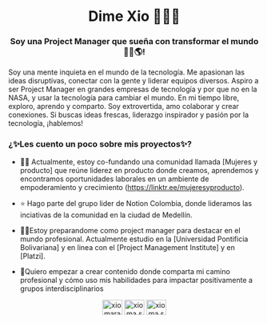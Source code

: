 
<h1 align="center">Dime Xio 👩‍💻✨</h1>
<h3 align="center">Soy una Project Manager que sueña con transformar el mundo👩‍🚀🌎!</h3>
<p aling="center"> Soy una mente inquieta en el mundo de la tecnología. Me apasionan las ideas disruptivas, conectar con la gente y liderar equipos diversos. Aspiro a ser Project Manager en grandes empresas de tecnología y por que no en la NASA, y usar la tecnología para cambiar el mundo. En mi tiempo libre, exploro, aprendo y comparto. Soy extrovertida, amo colaborar y crear conexiones. Si buscas ideas frescas, liderazgo inspirador y pasión por la tecnología, ¡hablemos!
</p>
<h3 aling="left"> ¿✨Les cuento un poco sobre mis proyectos✨?</h3>
<p aling="left">

  - 🙋‍♀️ Actualmente, estoy co-fundando una comunidad llamada [Mujeres y producto] que reúne liderez en producto donde creamos, aprendemos y encontramos oportunidades laborales en un ambiente de empoderamiento y crecimiento (https://linktr.ee/mujeresyproducto).
  
- ⭐ Hago parte del grupo lider de Notion Colombia, donde lideramos las inciativas de la comunidad en la ciudad de Medellín.
  
- 👩‍💻Estoy preparandome como project manager para destacar en el mundo profesional. Actualmente estudio en la [Universidad Pontificia Bolivariana] y en linea con el [Project Management Institute] y en [Platzi].

- 🎯Quiero empezar a crear contenido donde comparta mi camino profesional y cómo uso mis habilidades para impactar positivamente a grupos interdisciplinarios
</p>

<p align="center">
<a href="https://linkedin.com/in/xiomara-soto" target="blank"><img align="center" src="https://raw.githubusercontent.com/rahuldkjain/github-profile-readme-generator/master/src/images/icons/Social/linked-in-alt.svg" alt="xiomara-soto" height="30" width="40" /></a>
<a href="https://instagram.com/xioma.soto" target="blank"><img align="center" src="https://raw.githubusercontent.com/rahuldkjain/github-profile-readme-generator/master/src/images/icons/Social/instagram.svg" alt="xioma.soto" height="30" width="40" /></a>
<a href="https://www.youtube.com/c/xioma.soto0" target="blank"><img align="center" src="https://raw.githubusercontent.com/rahuldkjain/github-profile-readme-generator/master/src/images/icons/Social/youtube.svg" alt="xioma.soto0" height="30" width="40" /></a>

